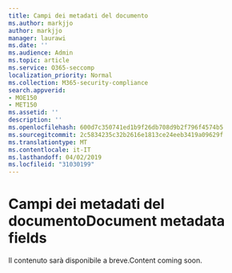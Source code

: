 ```yaml
---
title: Campi dei metadati del documento
ms.author: markjjo
author: markjjo
manager: laurawi
ms.date: ''
ms.audience: Admin
ms.topic: article
ms.service: O365-seccomp
localization_priority: Normal
ms.collection: M365-security-compliance
search.appverid:
- MOE150
- MET150
ms.assetid: ''
description: ''
ms.openlocfilehash: 600d7c350741ed1b9f26db708d9b2f796f4574b5
ms.sourcegitcommit: 2c5834235c32b2616e1813ce24eeb3419a09629f
ms.translationtype: MT
ms.contentlocale: it-IT
ms.lasthandoff: 04/02/2019
ms.locfileid: "31030199"
---
```

# <a name="document-metadata-fields"></a><span data-ttu-id="c0640-102">Campi dei metadati del documento</span><span class="sxs-lookup"><span data-stu-id="c0640-102">Document metadata fields</span></span>

<span data-ttu-id="c0640-103">Il contenuto sarà disponibile a breve.</span><span class="sxs-lookup"><span data-stu-id="c0640-103">Content coming soon.</span></span>